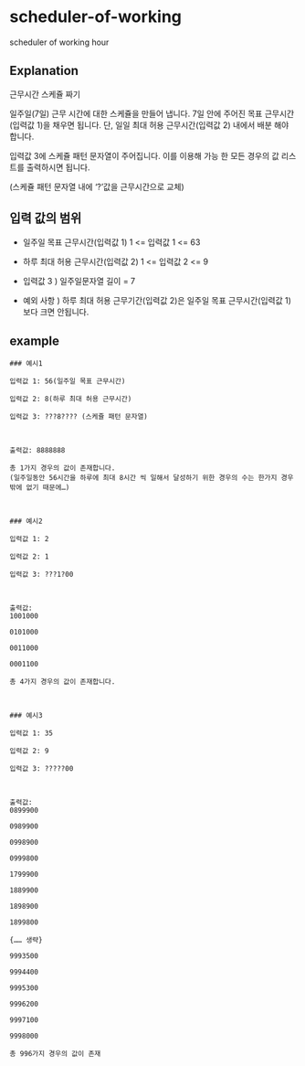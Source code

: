 # scheduler-of-working

scheduler of working hour

## Explanation

근무시간 스케쥴 짜기

 

일주일(7일) 근무 시간에 대한 스케쥴을 만들어 냅니다. 7일 안에 주어진 목표 근무시간(입력값 1)을 채우면 됩니다. 단, 일일 최대 허용 근무시간(입력값 2) 내에서 배분 해야 합니다.

입력값 3에 스케쥴 패턴 문자열이 주어집니다. 이를 이용해 가능 한 모든 경우의 값 리스트를 출력하시면 됩니다.

(스케쥴 패턴 문자열 내에 ‘?’값을 근무시간으로 교체)

 

## 입력 값의 범위 

- 일주일 목표 근무시간(입력값 1) 
1 <= 입력값 1 <= 63

- 하루 최대 허용 근무시간(입력값 2) 
1 <= 입력값 2 <= 9

- 입력값 3 )
일주일문자열 길이 = 7

- 예외 사항 )
하루 최대 허용 근무기간(입력값 2)은 일주일 목표 근무시간(입력값 1)보다 크면 안됩니다.


## example
```
### 예시1

입력값 1: 56(일주일 목표 근무시간)

입력값 2: 8(하루 최대 허용 근무시간)

입력값 3: ???8???? (스케쥴 패턴 문자열)

 

출력값: 8888888

총 1가지 경우의 값이 존재합니다. 
(일주일동안 56시간을 하루에 최대 8시간 씩 일해서 달성하기 위한 경우의 수는 한가지 경우밖에 없기 때문에…)

 

### 예시2 

입력값 1: 2

입력값 2: 1

입력값 3: ???1?00

 

출력값: 
1001000

0101000

0011000

0001100

총 4가지 경우의 값이 존재합니다.

 

### 예시3

입력값 1: 35

입력값 2: 9

입력값 3: ?????00

 

출력값:  
0899900

0989900

0998900

0999800

1799900

1889900

1898900

1899800

{…… 생략}

9993500

9994400

9995300

9996200

9997100

9998000

총 996가지 경우의 값이 존재

```
